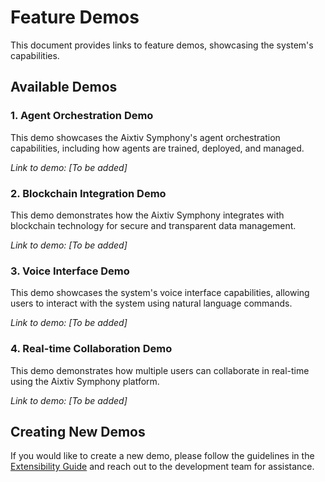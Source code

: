 # Feature Demos

This document provides links to feature demos, showcasing the system's capabilities.

## Available Demos

### 1. Agent Orchestration Demo

This demo showcases the Aixtiv Symphony's agent orchestration capabilities, including how agents are trained, deployed, and managed.

_Link to demo: [To be added]_

### 2. Blockchain Integration Demo

This demo demonstrates how the Aixtiv Symphony integrates with blockchain technology for secure and transparent data management.

_Link to demo: [To be added]_

### 3. Voice Interface Demo

This demo showcases the system's voice interface capabilities, allowing users to interact with the system using natural language commands.

_Link to demo: [To be added]_

### 4. Real-time Collaboration Demo

This demo demonstrates how multiple users can collaborate in real-time using the Aixtiv Symphony platform.

_Link to demo: [To be added]_

## Creating New Demos

If you would like to create a new demo, please follow the guidelines in the [Extensibility Guide](./extensibility.md) and reach out to the development team for assistance.
